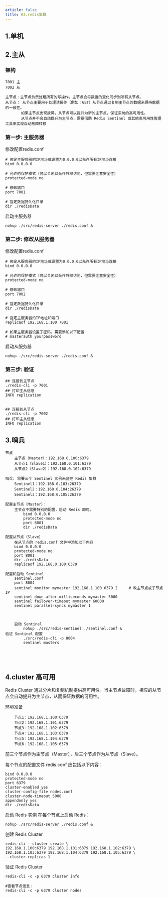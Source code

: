 ```yaml
---
article: false
title: 03.redis集群
---
```


## 1.单机 

## 2.主从
### 架构
    7001 主
    7002 从

    主节点：主节点负责处理所有的写操作，主节点会将数据的变化同步到所有从节点。
    从节点： 从节点主要用于处理读操作（例如：GET）从节点通过复制主节点的数据来保持数据的一致性。
           如果主节点出现故障，从节点可以提升为新的主节点，保证系统的高可用性。
           从节点并不会自动提升为主节点，需要借助 Redis Sentinel 或其他高可用性管理工具来实现自动故障转移
### 第一步: 主服务器
修改配置redis.conf
```shell
# 绑定主服务器的IP地址或设置为0.0.0.0以允许所有IP地址连接
bind 0.0.0.0

# 允许的保护模式（可以关闭以允许外部访问，但需要注意安全性）
protected-mode no

# 修改端口
port 7001

# 指定数据持久化目录
dir ./redisData

```
启动主服务器
```shell
nohup ./src/redis-server ./redis.conf &
```
### 第二步: 修改从服务器
修改配置redis.conf
```shell
# 绑定从服务器的IP地址或设置为0.0.0.0以允许所有IP地址连接
bind 0.0.0.0

# 允许的保护模式（可以关闭以允许外部访问，但需要注意安全性）
protected-mode no

# 修改端口
port 7002

# 指定数据持久化目录
dir ./redisData

# 指定主服务器的IP地址和端口
replicaof 192.168.1.100 7001

# 如果主服务器设置了密码，需要添加以下配置
# masterauth yourpassword

```
启动从服务器
```shell
nohup ./src/redis-server ./redis.conf &
```

### 第三步: 验证
```shell
## 连接到主节点
./redis-cli -p 7001
## 打印主从信息
INFO replication


## 连接到从节点
./redis-cli -p 7002
## 打印主从信息
INFO replication
```

## 3.哨兵
```text
节点
    主节点（Master）：192.168.0.100:6379
    从节点1（Slave1）：192.168.0.101:6379
    从节点2（Slave2）：192.168.0.102:6379

哨兵: 需要三个 Sentinel 实例来监控 Redis 集群
    Sentinel1：192.168.0.103:26379
    Sentinel2：192.168.0.104:26379
    Sentinel3：192.168.0.105:26379

配置主节点（Master）：
    主节点不需要特别的配置，启动 Redis 即可。
        bind 0.0.0.0
        protected-mode no
        port 8001
        dir ./redisData
    
配置从节点（Slave）
    在从节点的 redis.conf 文件中添加以下内容
    bind 0.0.0.0
    protected-mode no
    port 8001
    dir ./redisData
    replicaof 192.168.0.100:6379
    
配置和启动 Sentinel
    sentinel.conf
    port 8004
    sentinel monitor mymaster 192.168.1.100 6379 2     # 改主节点或子节点IP
    sentinel down-after-milliseconds mymaster 5000
    sentinel failover-timeout mymaster 60000
    sentinel parallel-syncs mymaster 1

    
    
    启动 Sentinel
        nohup ./src/redis-sentinel ./sentinel.conf &
验证 Sentinel 配置
        ./src/redis-cli -p 8004
        sentinel masters





```





## 4.cluster 高可用
Redis Cluster 通过分片和复制机制提供高可用性。当主节点故障时，相应的从节点会自动提升为主节点，从而保证数据的可用性。

环境准备
```text
    节点1：192.168.1.100:6379
    节点2：192.168.1.101:6379
    节点3：192.168.1.102:6379
    节点4：192.168.1.103:6379
    节点5：192.168.1.104:6379
    节点6：192.168.1.105:6379
```
前三个节点作为主节点（Master），后三个节点作为从节点（Slave）。

每个节点的配置文件 redis.conf 应包括以下内容：
```shell
bind 0.0.0.0
protected-mode no
port 6379
cluster-enabled yes
cluster-config-file nodes.conf
cluster-node-timeout 5000
appendonly yes
dir ./redisData
```

启动 Redis 实例
在每个节点上启动 Redis：
```shell
nohup ./src/redis-server ./redis.conf &
```
创建 Redis Cluster
```shell
redis-cli --cluster create \
192.168.1.100:6379 192.168.1.101:6379 192.168.1.102:6379 \
192.168.1.103:6379 192.168.1.104:6379 192.168.1.105:6379 \
--cluster-replicas 1
```
验证 Redis Cluster
```shell
redis-cli -c -p 6379 cluster info

#查看节点信息：
redis-cli -c -p 6379 cluster nodes

```





